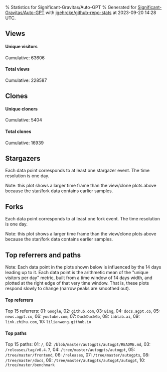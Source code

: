 % Statistics for Significant-Gravitas/Auto-GPT
% Generated for [Significant-Gravitas/Auto-GPT](https://github.com/Significant-Gravitas/Auto-GPT) with [jgehrcke/github-repo-stats](https://github.com/jgehrcke/github-repo-stats) at 2023-09-20 14:28 UTC.


## Views

#### Unique visitors
<div id="chart_views_unique" class="full-width-chart"></div>

Cumulative: 63606

#### Total views
<div id="chart_views_total" class="full-width-chart"></div>

Cumulative: 228587

<div class="pagebreak-for-print"> </div>

## Clones

#### Unique cloners
<div id="chart_clones_unique" class="full-width-chart"></div>

Cumulative: 5404

#### Total clones
<div id="chart_clones_total" class="full-width-chart"></div>

Cumulative: 16939



<div class="pagebreak-for-print"> </div>



## Stargazers

Each data point corresponds to at least one stargazer event.
The time resolution is one day.

<div id="chart_stargazers" class="full-width-chart"></div>


Note: this plot shows a larger time frame than the view/clone plots above because the star/fork data contains earlier samples.



## Forks

Each data point corresponds to at least one fork event.
The time resolution is one day.

<div id="chart_forks" class="full-width-chart"></div>


Note: this plot shows a larger time frame than the view/clone plots above because the star/fork data contains earlier samples.



<div class="pagebreak-for-print"> </div>



## Top referrers and paths


Note: Each data point in the plots shown below is influenced by the 14 days
leading up to it. Each data point is the arithmetic mean of the "unique
visitors per day" metric, built from a time window of 14 days width, and
plotted at the right edge of that very time window. That is, these plots
respond slowly to change (narrow peaks are smoothed out).




#### Top referrers


<div id="chart_referrers_top_n_alltime" class="full-width-chart"></div>

Top 15 referrers: 01: `Google`, 02: `github.com`, 03: `Bing`, 04: `docs.agpt.co`, 05: `news.agpt.co`, 06: `youtube.com`, 07: `DuckDuckGo`, 08: `lablab.ai`, 09: `link.zhihu.com`, 10: `lilianweng.github.io`





#### Top paths


<div id="chart_paths_top_n_alltime" class="full-width-chart"></div>

Top 15 paths: 01: `/`, 02: `/blob/master/autogpts/autogpt/README.md`, 03: `/releases/tag/v0.4.7`, 04: `/tree/master/autogpts/autogpt`, 05: `/tree/master/frontend`, 06: `/releases`, 07: `/tree/master/autogpts`, 08: `/tree/master/docs`, 09: `/tree/master/autogpts/autogpt/autogpt`, 10: `/tree/master/benchmark`


<script type="text/javascript">
    vegaEmbed('#chart_views_unique', {"$schema": "https://vega.github.io/schema/vega-lite/v4.17.0.json", "config": {"arc": {"fill": "#1b1e23"}, "area": {"fill": "#1b1e23"}, "axisBottom": {"domainColor": "#a9b4c4", "gridColor": "#a9b4c4", "labelColor": "#1b1e23", "labelFont": "relative-mono-11-pitch-pro, Menlo, monospace", "tickColor": "#a9b4c4", "titleColor": "#1b1e23", "titleFont": "relative-mono-11-pitch-pro, Menlo, monospace"}, "axisLeft": {"domainColor": "#a9b4c4", "gridColor": "#a9b4c4", "labelColor": "#1b1e23", "labelFont": "relative-mono-11-pitch-pro, Menlo, monospace", "tickColor": "#a9b4c4", "titleColor": "#1b1e23", "titleFont": "relative-mono-11-pitch-pro, Menlo, monospace"}, "axisX": {"grid": false}, "axisY": {"grid": false, "labelBound": true}, "background": "#FFFFFF", "group": {"fill": "#FFFFFF"}, "header": {"fontWeight": 400, "labelFont": "relative-mono-11-pitch-pro, Menlo, monospace", "titleFont": "relative-mono-11-pitch-pro, Menlo, monospace"}, "legend": {"labelFont": "relative-mono-11-pitch-pro, Menlo, monospace", "symbolSize": 200, "symbolType": "circle", "titleFont": "relative-mono-11-pitch-pro, Menlo, monospace"}, "line": {"color": "#1b1e23", "stroke": "#1b1e23"}, "path": {"stroke": "#1b1e23"}, "point": {"color": "#1b1e23", "cursor": "pointer", "filled": true, "size": 20}, "range": {"category": ["#85a2f7", "#ea9755", "#7eb36a", "#f07071", "#bc85d9", "#e587b6", "#a9b4c4", "#d4c05e", "#64b9c4"]}, "style": {"bar": {"fill": "#1b1e23"}, "text": {"font": "relative-mono-11-pitch-pro, Menlo, monospace", "fontWeight": 400}}, "symbol": {"shape": "circle"}, "title": {"anchor": "start", "font": "relative-mono-11-pitch-pro, Menlo, monospace", "fontWeight": 400}, "trail": {"color": "#1b1e23", "stroke": "#1b1e23"}, "view": {"stroke": null}}, "data": {"name": "data-5e750bd37e5e9027527269f3bd093efc"}, "datasets": {"data-5e750bd37e5e9027527269f3bd093efc": [{"time": "2023-09-06T00:00:00+00:00", "views_total": 7021, "views_unique": 2545}, {"time": "2023-09-07T00:00:00+00:00", "views_total": 14118, "views_unique": 4805}, {"time": "2023-09-08T00:00:00+00:00", "views_total": 13009, "views_unique": 4242}, {"time": "2023-09-09T00:00:00+00:00", "views_total": 8951, "views_unique": 3144}, {"time": "2023-09-10T00:00:00+00:00", "views_total": 9224, "views_unique": 3380}, {"time": "2023-09-11T00:00:00+00:00", "views_total": 13188, "views_unique": 4957}, {"time": "2023-09-12T00:00:00+00:00", "views_total": 18644, "views_unique": 5326}, {"time": "2023-09-13T00:00:00+00:00", "views_total": 21977, "views_unique": 5489}, {"time": "2023-09-14T00:00:00+00:00", "views_total": 20522, "views_unique": 5157}, {"time": "2023-09-15T00:00:00+00:00", "views_total": 17672, "views_unique": 4644}, {"time": "2023-09-16T00:00:00+00:00", "views_total": 13370, "views_unique": 3112}, {"time": "2023-09-17T00:00:00+00:00", "views_total": 17007, "views_unique": 3549}, {"time": "2023-09-18T00:00:00+00:00", "views_total": 22457, "views_unique": 5186}, {"time": "2023-09-19T00:00:00+00:00", "views_total": 20116, "views_unique": 5239}, {"time": "2023-09-20T00:00:00+00:00", "views_total": 11311, "views_unique": 2831}]}, "encoding": {"tooltip": [{"field": "views_unique", "format": ".1f", "title": "views (u)", "type": "quantitative"}, {"field": "time", "format": "%B %e, %Y", "title": "date", "type": "temporal"}], "x": {"axis": {"labelAngle": 25}, "field": "time", "scale": {"domain": ["2023-09-06", "2023-09-20"]}, "timeUnit": "yearmonthdate", "title": "date", "type": "temporal"}, "y": {"axis": {"values": [1, 10, 50, 100, 500, 1000, 5000, 10000]}, "field": "views_unique", "scale": {"domain": [0, 6037.900000000001], "type": "symlog", "zero": true}, "title": "unique views per day", "type": "quantitative"}}, "height": 200, "mark": {"point": true, "type": "line"}, "padding": 10, "width": "container"}, {"actions": false, "renderer": "svg"}).catch(console.error);
vegaEmbed('#chart_views_total', {"$schema": "https://vega.github.io/schema/vega-lite/v4.17.0.json", "config": {"arc": {"fill": "#1b1e23"}, "area": {"fill": "#1b1e23"}, "axisBottom": {"domainColor": "#a9b4c4", "gridColor": "#a9b4c4", "labelColor": "#1b1e23", "labelFont": "relative-mono-11-pitch-pro, Menlo, monospace", "tickColor": "#a9b4c4", "titleColor": "#1b1e23", "titleFont": "relative-mono-11-pitch-pro, Menlo, monospace"}, "axisLeft": {"domainColor": "#a9b4c4", "gridColor": "#a9b4c4", "labelColor": "#1b1e23", "labelFont": "relative-mono-11-pitch-pro, Menlo, monospace", "tickColor": "#a9b4c4", "titleColor": "#1b1e23", "titleFont": "relative-mono-11-pitch-pro, Menlo, monospace"}, "axisX": {"grid": false}, "axisY": {"grid": false, "labelBound": true}, "background": "#FFFFFF", "group": {"fill": "#FFFFFF"}, "header": {"fontWeight": 400, "labelFont": "relative-mono-11-pitch-pro, Menlo, monospace", "titleFont": "relative-mono-11-pitch-pro, Menlo, monospace"}, "legend": {"labelFont": "relative-mono-11-pitch-pro, Menlo, monospace", "symbolSize": 200, "symbolType": "circle", "titleFont": "relative-mono-11-pitch-pro, Menlo, monospace"}, "line": {"color": "#1b1e23", "stroke": "#1b1e23"}, "path": {"stroke": "#1b1e23"}, "point": {"color": "#1b1e23", "cursor": "pointer", "filled": true, "size": 20}, "range": {"category": ["#85a2f7", "#ea9755", "#7eb36a", "#f07071", "#bc85d9", "#e587b6", "#a9b4c4", "#d4c05e", "#64b9c4"]}, "style": {"bar": {"fill": "#1b1e23"}, "text": {"font": "relative-mono-11-pitch-pro, Menlo, monospace", "fontWeight": 400}}, "symbol": {"shape": "circle"}, "title": {"anchor": "start", "font": "relative-mono-11-pitch-pro, Menlo, monospace", "fontWeight": 400}, "trail": {"color": "#1b1e23", "stroke": "#1b1e23"}, "view": {"stroke": null}}, "data": {"name": "data-5e750bd37e5e9027527269f3bd093efc"}, "datasets": {"data-5e750bd37e5e9027527269f3bd093efc": [{"time": "2023-09-06T00:00:00+00:00", "views_total": 7021, "views_unique": 2545}, {"time": "2023-09-07T00:00:00+00:00", "views_total": 14118, "views_unique": 4805}, {"time": "2023-09-08T00:00:00+00:00", "views_total": 13009, "views_unique": 4242}, {"time": "2023-09-09T00:00:00+00:00", "views_total": 8951, "views_unique": 3144}, {"time": "2023-09-10T00:00:00+00:00", "views_total": 9224, "views_unique": 3380}, {"time": "2023-09-11T00:00:00+00:00", "views_total": 13188, "views_unique": 4957}, {"time": "2023-09-12T00:00:00+00:00", "views_total": 18644, "views_unique": 5326}, {"time": "2023-09-13T00:00:00+00:00", "views_total": 21977, "views_unique": 5489}, {"time": "2023-09-14T00:00:00+00:00", "views_total": 20522, "views_unique": 5157}, {"time": "2023-09-15T00:00:00+00:00", "views_total": 17672, "views_unique": 4644}, {"time": "2023-09-16T00:00:00+00:00", "views_total": 13370, "views_unique": 3112}, {"time": "2023-09-17T00:00:00+00:00", "views_total": 17007, "views_unique": 3549}, {"time": "2023-09-18T00:00:00+00:00", "views_total": 22457, "views_unique": 5186}, {"time": "2023-09-19T00:00:00+00:00", "views_total": 20116, "views_unique": 5239}, {"time": "2023-09-20T00:00:00+00:00", "views_total": 11311, "views_unique": 2831}]}, "encoding": {"tooltip": [{"field": "views_total", "format": ".1f", "title": "views (t)", "type": "quantitative"}, {"field": "time", "format": "%B %e, %Y", "title": "date", "type": "temporal"}], "x": {"axis": {"labelAngle": 25}, "field": "time", "scale": {"domain": ["2023-09-06", "2023-09-20"]}, "timeUnit": "yearmonthdate", "title": "date", "type": "temporal"}, "y": {"axis": {"values": [1, 10, 50, 100, 500, 1000, 5000, 10000]}, "field": "views_total", "scale": {"domain": [0, 24702.7], "type": "symlog", "zero": true}, "title": "total views per day", "type": "quantitative"}}, "height": 200, "mark": {"point": true, "type": "line"}, "padding": 10, "width": "container"}, {"actions": false, "renderer": "svg"}).catch(console.error);
vegaEmbed('#chart_clones_unique', {"$schema": "https://vega.github.io/schema/vega-lite/v4.17.0.json", "config": {"arc": {"fill": "#1b1e23"}, "area": {"fill": "#1b1e23"}, "axisBottom": {"domainColor": "#a9b4c4", "gridColor": "#a9b4c4", "labelColor": "#1b1e23", "labelFont": "relative-mono-11-pitch-pro, Menlo, monospace", "tickColor": "#a9b4c4", "titleColor": "#1b1e23", "titleFont": "relative-mono-11-pitch-pro, Menlo, monospace"}, "axisLeft": {"domainColor": "#a9b4c4", "gridColor": "#a9b4c4", "labelColor": "#1b1e23", "labelFont": "relative-mono-11-pitch-pro, Menlo, monospace", "tickColor": "#a9b4c4", "titleColor": "#1b1e23", "titleFont": "relative-mono-11-pitch-pro, Menlo, monospace"}, "axisX": {"grid": false}, "axisY": {"grid": false, "labelBound": true}, "background": "#FFFFFF", "group": {"fill": "#FFFFFF"}, "header": {"fontWeight": 400, "labelFont": "relative-mono-11-pitch-pro, Menlo, monospace", "titleFont": "relative-mono-11-pitch-pro, Menlo, monospace"}, "legend": {"labelFont": "relative-mono-11-pitch-pro, Menlo, monospace", "symbolSize": 200, "symbolType": "circle", "titleFont": "relative-mono-11-pitch-pro, Menlo, monospace"}, "line": {"color": "#1b1e23", "stroke": "#1b1e23"}, "path": {"stroke": "#1b1e23"}, "point": {"color": "#1b1e23", "cursor": "pointer", "filled": true, "size": 20}, "range": {"category": ["#85a2f7", "#ea9755", "#7eb36a", "#f07071", "#bc85d9", "#e587b6", "#a9b4c4", "#d4c05e", "#64b9c4"]}, "style": {"bar": {"fill": "#1b1e23"}, "text": {"font": "relative-mono-11-pitch-pro, Menlo, monospace", "fontWeight": 400}}, "symbol": {"shape": "circle"}, "title": {"anchor": "start", "font": "relative-mono-11-pitch-pro, Menlo, monospace", "fontWeight": 400}, "trail": {"color": "#1b1e23", "stroke": "#1b1e23"}, "view": {"stroke": null}}, "data": {"name": "data-49a73bf4e190e8e1f2d0de56e6b9551a"}, "datasets": {"data-49a73bf4e190e8e1f2d0de56e6b9551a": [{"clones_total": 1140, "clones_unique": 204, "time": "2023-09-06T00:00:00+00:00"}, {"clones_total": 1048, "clones_unique": 349, "time": "2023-09-07T00:00:00+00:00"}, {"clones_total": 1277, "clones_unique": 346, "time": "2023-09-08T00:00:00+00:00"}, {"clones_total": 705, "clones_unique": 290, "time": "2023-09-09T00:00:00+00:00"}, {"clones_total": 730, "clones_unique": 326, "time": "2023-09-10T00:00:00+00:00"}, {"clones_total": 797, "clones_unique": 376, "time": "2023-09-11T00:00:00+00:00"}, {"clones_total": 1367, "clones_unique": 453, "time": "2023-09-12T00:00:00+00:00"}, {"clones_total": 966, "clones_unique": 393, "time": "2023-09-13T00:00:00+00:00"}, {"clones_total": 1301, "clones_unique": 392, "time": "2023-09-14T00:00:00+00:00"}, {"clones_total": 1694, "clones_unique": 377, "time": "2023-09-15T00:00:00+00:00"}, {"clones_total": 1372, "clones_unique": 367, "time": "2023-09-16T00:00:00+00:00"}, {"clones_total": 1185, "clones_unique": 358, "time": "2023-09-17T00:00:00+00:00"}, {"clones_total": 1435, "clones_unique": 477, "time": "2023-09-18T00:00:00+00:00"}, {"clones_total": 1099, "clones_unique": 456, "time": "2023-09-19T00:00:00+00:00"}, {"clones_total": 823, "clones_unique": 240, "time": "2023-09-20T00:00:00+00:00"}]}, "encoding": {"tooltip": [{"field": "clones_unique", "format": ".1f", "title": "clones (u)", "type": "quantitative"}, {"field": "time", "format": "%B %e, %Y", "title": "date", "type": "temporal"}], "x": {"axis": {"labelAngle": 25}, "field": "time", "scale": {"domain": ["2023-09-06", "2023-09-20"]}, "timeUnit": "yearmonthdate", "title": "date", "type": "temporal"}, "y": {"axis": {"values": [1, 10, 50, 100, 500, 1000, 5000, 10000]}, "field": "clones_unique", "scale": {"domain": [0, 524.7], "type": "symlog", "zero": true}, "title": "unique clones per day", "type": "quantitative"}}, "height": 200, "mark": {"point": true, "type": "line"}, "padding": 10, "width": "container"}, {"actions": false, "renderer": "svg"}).catch(console.error);
vegaEmbed('#chart_clones_total', {"$schema": "https://vega.github.io/schema/vega-lite/v4.17.0.json", "config": {"arc": {"fill": "#1b1e23"}, "area": {"fill": "#1b1e23"}, "axisBottom": {"domainColor": "#a9b4c4", "gridColor": "#a9b4c4", "labelColor": "#1b1e23", "labelFont": "relative-mono-11-pitch-pro, Menlo, monospace", "tickColor": "#a9b4c4", "titleColor": "#1b1e23", "titleFont": "relative-mono-11-pitch-pro, Menlo, monospace"}, "axisLeft": {"domainColor": "#a9b4c4", "gridColor": "#a9b4c4", "labelColor": "#1b1e23", "labelFont": "relative-mono-11-pitch-pro, Menlo, monospace", "tickColor": "#a9b4c4", "titleColor": "#1b1e23", "titleFont": "relative-mono-11-pitch-pro, Menlo, monospace"}, "axisX": {"grid": false}, "axisY": {"grid": false, "labelBound": true}, "background": "#FFFFFF", "group": {"fill": "#FFFFFF"}, "header": {"fontWeight": 400, "labelFont": "relative-mono-11-pitch-pro, Menlo, monospace", "titleFont": "relative-mono-11-pitch-pro, Menlo, monospace"}, "legend": {"labelFont": "relative-mono-11-pitch-pro, Menlo, monospace", "symbolSize": 200, "symbolType": "circle", "titleFont": "relative-mono-11-pitch-pro, Menlo, monospace"}, "line": {"color": "#1b1e23", "stroke": "#1b1e23"}, "path": {"stroke": "#1b1e23"}, "point": {"color": "#1b1e23", "cursor": "pointer", "filled": true, "size": 20}, "range": {"category": ["#85a2f7", "#ea9755", "#7eb36a", "#f07071", "#bc85d9", "#e587b6", "#a9b4c4", "#d4c05e", "#64b9c4"]}, "style": {"bar": {"fill": "#1b1e23"}, "text": {"font": "relative-mono-11-pitch-pro, Menlo, monospace", "fontWeight": 400}}, "symbol": {"shape": "circle"}, "title": {"anchor": "start", "font": "relative-mono-11-pitch-pro, Menlo, monospace", "fontWeight": 400}, "trail": {"color": "#1b1e23", "stroke": "#1b1e23"}, "view": {"stroke": null}}, "data": {"name": "data-49a73bf4e190e8e1f2d0de56e6b9551a"}, "datasets": {"data-49a73bf4e190e8e1f2d0de56e6b9551a": [{"clones_total": 1140, "clones_unique": 204, "time": "2023-09-06T00:00:00+00:00"}, {"clones_total": 1048, "clones_unique": 349, "time": "2023-09-07T00:00:00+00:00"}, {"clones_total": 1277, "clones_unique": 346, "time": "2023-09-08T00:00:00+00:00"}, {"clones_total": 705, "clones_unique": 290, "time": "2023-09-09T00:00:00+00:00"}, {"clones_total": 730, "clones_unique": 326, "time": "2023-09-10T00:00:00+00:00"}, {"clones_total": 797, "clones_unique": 376, "time": "2023-09-11T00:00:00+00:00"}, {"clones_total": 1367, "clones_unique": 453, "time": "2023-09-12T00:00:00+00:00"}, {"clones_total": 966, "clones_unique": 393, "time": "2023-09-13T00:00:00+00:00"}, {"clones_total": 1301, "clones_unique": 392, "time": "2023-09-14T00:00:00+00:00"}, {"clones_total": 1694, "clones_unique": 377, "time": "2023-09-15T00:00:00+00:00"}, {"clones_total": 1372, "clones_unique": 367, "time": "2023-09-16T00:00:00+00:00"}, {"clones_total": 1185, "clones_unique": 358, "time": "2023-09-17T00:00:00+00:00"}, {"clones_total": 1435, "clones_unique": 477, "time": "2023-09-18T00:00:00+00:00"}, {"clones_total": 1099, "clones_unique": 456, "time": "2023-09-19T00:00:00+00:00"}, {"clones_total": 823, "clones_unique": 240, "time": "2023-09-20T00:00:00+00:00"}]}, "encoding": {"tooltip": [{"field": "clones_total", "format": ".1f", "title": "clones (t)", "type": "quantitative"}, {"field": "time", "format": "%B %e, %Y", "title": "date", "type": "temporal"}], "x": {"axis": {"labelAngle": 25}, "field": "time", "scale": {"domain": ["2023-09-06", "2023-09-20"]}, "timeUnit": "yearmonthdate", "title": "date", "type": "temporal"}, "y": {"axis": {"values": [1, 10, 50, 100, 500, 1000, 5000, 10000]}, "field": "clones_total", "scale": {"domain": [0, 1863.4], "type": "symlog", "zero": true}, "title": "total clones per day", "type": "quantitative"}}, "height": 200, "mark": {"point": true, "type": "line"}, "padding": 10, "width": "container"}, {"actions": false, "renderer": "svg"}).catch(console.error);
vegaEmbed('#chart_stargazers', {"$schema": "https://vega.github.io/schema/vega-lite/v4.17.0.json", "config": {"arc": {"fill": "#1b1e23"}, "area": {"fill": "#1b1e23"}, "axisBottom": {"domainColor": "#a9b4c4", "gridColor": "#a9b4c4", "labelColor": "#1b1e23", "labelFont": "relative-mono-11-pitch-pro, Menlo, monospace", "tickColor": "#a9b4c4", "titleColor": "#1b1e23", "titleFont": "relative-mono-11-pitch-pro, Menlo, monospace"}, "axisLeft": {"domainColor": "#a9b4c4", "gridColor": "#a9b4c4", "labelColor": "#1b1e23", "labelFont": "relative-mono-11-pitch-pro, Menlo, monospace", "tickColor": "#a9b4c4", "titleColor": "#1b1e23", "titleFont": "relative-mono-11-pitch-pro, Menlo, monospace"}, "axisX": {"grid": false}, "axisY": {"grid": false}, "background": "#FFFFFF", "group": {"fill": "#FFFFFF"}, "header": {"fontWeight": 400, "labelFont": "relative-mono-11-pitch-pro, Menlo, monospace", "titleFont": "relative-mono-11-pitch-pro, Menlo, monospace"}, "legend": {"labelFont": "relative-mono-11-pitch-pro, Menlo, monospace", "symbolSize": 200, "symbolType": "circle", "titleFont": "relative-mono-11-pitch-pro, Menlo, monospace"}, "line": {"color": "#1b1e23", "stroke": "#1b1e23"}, "path": {"stroke": "#1b1e23"}, "point": {"color": "#1b1e23", "cursor": "pointer", "filled": true, "size": 50}, "range": {"category": ["#85a2f7", "#ea9755", "#7eb36a", "#f07071", "#bc85d9", "#e587b6", "#a9b4c4", "#d4c05e", "#64b9c4"]}, "style": {"bar": {"fill": "#1b1e23"}, "text": {"font": "relative-mono-11-pitch-pro, Menlo, monospace", "fontWeight": 400}}, "symbol": {"shape": "circle"}, "title": {"anchor": "start", "font": "relative-mono-11-pitch-pro, Menlo, monospace", "fontWeight": 400}, "trail": {"color": "#1b1e23", "stroke": "#1b1e23"}, "view": {"stroke": null}}, "data": {"name": "data-ffaef2a0715d431677b778ff02914e11"}, "datasets": {"data-ffaef2a0715d431677b778ff02914e11": [{"stars_cumulative": 2.0, "time": "2023-03-16T18:00:00+00:00"}, {"stars_cumulative": 3.0, "time": "2023-03-17T06:00:00+00:00"}, {"stars_cumulative": 6.0, "time": "2023-03-17T12:00:00+00:00"}, {"stars_cumulative": 10.0, "time": "2023-03-17T18:00:00+00:00"}, {"stars_cumulative": 11.0, "time": "2023-03-18T00:00:00+00:00"}, {"stars_cumulative": 12.0, "time": "2023-03-18T12:00:00+00:00"}, {"stars_cumulative": 13.0, "time": "2023-03-19T06:00:00+00:00"}, {"stars_cumulative": 14.0, "time": "2023-03-19T12:00:00+00:00"}, {"stars_cumulative": 16.0, "time": "2023-03-19T18:00:00+00:00"}, {"stars_cumulative": 17.0, "time": "2023-03-20T00:00:00+00:00"}, {"stars_cumulative": 18.0, "time": "2023-03-20T06:00:00+00:00"}, {"stars_cumulative": 19.0, "time": "2023-03-21T06:00:00+00:00"}, {"stars_cumulative": 20.0, "time": "2023-03-21T12:00:00+00:00"}, {"stars_cumulative": 22.0, "time": "2023-03-22T00:00:00+00:00"}, {"stars_cumulative": 23.0, "time": "2023-03-22T06:00:00+00:00"}, {"stars_cumulative": 24.0, "time": "2023-03-25T06:00:00+00:00"}, {"stars_cumulative": 25.0, "time": "2023-03-25T18:00:00+00:00"}, {"stars_cumulative": 26.0, "time": "2023-03-26T12:00:00+00:00"}, {"stars_cumulative": 29.0, "time": "2023-03-27T18:00:00+00:00"}, {"stars_cumulative": 35.0, "time": "2023-03-28T00:00:00+00:00"}, {"stars_cumulative": 39.0, "time": "2023-03-28T06:00:00+00:00"}, {"stars_cumulative": 44.0, "time": "2023-03-28T12:00:00+00:00"}, {"stars_cumulative": 45.0, "time": "2023-03-28T18:00:00+00:00"}, {"stars_cumulative": 49.0, "time": "2023-03-29T00:00:00+00:00"}, {"stars_cumulative": 61.0, "time": "2023-03-29T06:00:00+00:00"}, {"stars_cumulative": 65.0, "time": "2023-03-29T12:00:00+00:00"}, {"stars_cumulative": 68.0, "time": "2023-03-29T18:00:00+00:00"}, {"stars_cumulative": 73.0, "time": "2023-03-30T00:00:00+00:00"}, {"stars_cumulative": 74.0, "time": "2023-03-30T06:00:00+00:00"}, {"stars_cumulative": 89.0, "time": "2023-03-30T12:00:00+00:00"}, {"stars_cumulative": 96.0, "time": "2023-03-30T18:00:00+00:00"}, {"stars_cumulative": 99.0, "time": "2023-03-31T00:00:00+00:00"}, {"stars_cumulative": 102.0, "time": "2023-03-31T06:00:00+00:00"}, {"stars_cumulative": 105.0, "time": "2023-03-31T18:00:00+00:00"}, {"stars_cumulative": 110.0, "time": "2023-04-01T00:00:00+00:00"}, {"stars_cumulative": 113.0, "time": "2023-04-01T06:00:00+00:00"}, {"stars_cumulative": 116.0, "time": "2023-04-01T12:00:00+00:00"}, {"stars_cumulative": 191.0, "time": "2023-04-01T18:00:00+00:00"}, {"stars_cumulative": 261.0, "time": "2023-04-02T00:00:00+00:00"}, {"stars_cumulative": 409.0, "time": "2023-04-02T06:00:00+00:00"}, {"stars_cumulative": 688.0, "time": "2023-04-02T12:00:00+00:00"}, {"stars_cumulative": 1651.0, "time": "2023-04-02T18:00:00+00:00"}, {"stars_cumulative": 2344.0, "time": "2023-04-03T00:00:00+00:00"}, {"stars_cumulative": 3046.0, "time": "2023-04-03T06:00:00+00:00"}, {"stars_cumulative": 4156.0, "time": "2023-04-03T12:00:00+00:00"}, {"stars_cumulative": 4773.0, "time": "2023-04-03T18:00:00+00:00"}, {"stars_cumulative": 5421.0, "time": "2023-04-04T00:00:00+00:00"}, {"stars_cumulative": 6079.0, "time": "2023-04-04T06:00:00+00:00"}, {"stars_cumulative": 6825.0, "time": "2023-04-04T12:00:00+00:00"}, {"stars_cumulative": 7453.0, "time": "2023-04-04T18:00:00+00:00"}, {"stars_cumulative": 7948.0, "time": "2023-04-05T00:00:00+00:00"}, {"stars_cumulative": 8520.0, "time": "2023-04-05T06:00:00+00:00"}, {"stars_cumulative": 9253.0, "time": "2023-04-05T12:00:00+00:00"}, {"stars_cumulative": 9842.0, "time": "2023-04-05T18:00:00+00:00"}, {"stars_cumulative": 10449.0, "time": "2023-04-06T00:00:00+00:00"}, {"stars_cumulative": 11105.0, "time": "2023-04-06T06:00:00+00:00"}, {"stars_cumulative": 11943.0, "time": "2023-04-06T12:00:00+00:00"}, {"stars_cumulative": 12576.0, "time": "2023-04-06T18:00:00+00:00"}, {"stars_cumulative": 13200.0, "time": "2023-04-07T00:00:00+00:00"}, {"stars_cumulative": 13881.0, "time": "2023-04-07T06:00:00+00:00"}, {"stars_cumulative": 14512.0, "time": "2023-04-07T12:00:00+00:00"}, {"stars_cumulative": 15059.0, "time": "2023-04-07T18:00:00+00:00"}, {"stars_cumulative": 15463.0, "time": "2023-04-08T00:00:00+00:00"}, {"stars_cumulative": 15892.0, "time": "2023-04-08T06:00:00+00:00"}, {"stars_cumulative": 16371.0, "time": "2023-04-08T12:00:00+00:00"}, {"stars_cumulative": 16776.0, "time": "2023-04-08T18:00:00+00:00"}, {"stars_cumulative": 17171.0, "time": "2023-04-09T00:00:00+00:00"}, {"stars_cumulative": 17608.0, "time": "2023-04-09T06:00:00+00:00"}, {"stars_cumulative": 18052.0, "time": "2023-04-09T12:00:00+00:00"}, {"stars_cumulative": 18489.0, "time": "2023-04-09T18:00:00+00:00"}, {"stars_cumulative": 18974.0, "time": "2023-04-10T00:00:00+00:00"}, {"stars_cumulative": 19718.0, "time": "2023-04-10T06:00:00+00:00"}, {"stars_cumulative": 20466.0, "time": "2023-04-10T12:00:00+00:00"}, {"stars_cumulative": 21033.0, "time": "2023-04-10T18:00:00+00:00"}, {"stars_cumulative": 21785.0, "time": "2023-04-11T00:00:00+00:00"}, {"stars_cumulative": 22824.0, "time": "2023-04-11T06:00:00+00:00"}, {"stars_cumulative": 23895.0, "time": "2023-04-11T12:00:00+00:00"}, {"stars_cumulative": 25078.0, "time": "2023-04-11T18:00:00+00:00"}, {"stars_cumulative": 26320.0, "time": "2023-04-12T00:00:00+00:00"}, {"stars_cumulative": 29384.0, "time": "2023-04-12T06:00:00+00:00"}, {"stars_cumulative": 31857.0, "time": "2023-04-12T12:00:00+00:00"}, {"stars_cumulative": 33029.0, "time": "2023-04-12T18:00:00+00:00"}, {"stars_cumulative": 36299.0, "time": "2023-04-13T00:00:00+00:00"}, {"stars_cumulative": 40000.0, "time": "2023-04-13T06:00:00+00:00"}]}, "encoding": {"tooltip": [{"field": "stars_cumulative", "format": "d", "title": "stars", "type": "quantitative"}, {"field": "time", "format": "%B %e, %Y", "title": "date", "type": "temporal"}], "x": {"axis": {"labelAngle": 25}, "field": "time", "scale": {"domain": ["2023-03-16", "2023-09-20"]}, "timeUnit": "yearmonthdate", "title": "date", "type": "temporal"}, "y": {"field": "stars_cumulative", "scale": {"domain": [0, 44000.0], "zero": true}, "title": "stargazer count (cumulative)", "type": "quantitative"}}, "height": 300, "mark": {"point": true, "type": "line"}, "padding": 10, "width": "container"}, {"actions": false, "renderer": "svg"}).catch(console.error);
vegaEmbed('#chart_forks', {"$schema": "https://vega.github.io/schema/vega-lite/v4.17.0.json", "config": {"arc": {"fill": "#1b1e23"}, "area": {"fill": "#1b1e23"}, "axisBottom": {"domainColor": "#a9b4c4", "gridColor": "#a9b4c4", "labelColor": "#1b1e23", "labelFont": "relative-mono-11-pitch-pro, Menlo, monospace", "tickColor": "#a9b4c4", "titleColor": "#1b1e23", "titleFont": "relative-mono-11-pitch-pro, Menlo, monospace"}, "axisLeft": {"domainColor": "#a9b4c4", "gridColor": "#a9b4c4", "labelColor": "#1b1e23", "labelFont": "relative-mono-11-pitch-pro, Menlo, monospace", "tickColor": "#a9b4c4", "titleColor": "#1b1e23", "titleFont": "relative-mono-11-pitch-pro, Menlo, monospace"}, "axisX": {"grid": false}, "axisY": {"grid": false}, "background": "#FFFFFF", "group": {"fill": "#FFFFFF"}, "header": {"fontWeight": 400, "labelFont": "relative-mono-11-pitch-pro, Menlo, monospace", "titleFont": "relative-mono-11-pitch-pro, Menlo, monospace"}, "legend": {"labelFont": "relative-mono-11-pitch-pro, Menlo, monospace", "symbolSize": 200, "symbolType": "circle", "titleFont": "relative-mono-11-pitch-pro, Menlo, monospace"}, "line": {"color": "#1b1e23", "stroke": "#1b1e23"}, "path": {"stroke": "#1b1e23"}, "point": {"color": "#1b1e23", "cursor": "pointer", "filled": true, "size": 50}, "range": {"category": ["#85a2f7", "#ea9755", "#7eb36a", "#f07071", "#bc85d9", "#e587b6", "#a9b4c4", "#d4c05e", "#64b9c4"]}, "style": {"bar": {"fill": "#1b1e23"}, "text": {"font": "relative-mono-11-pitch-pro, Menlo, monospace", "fontWeight": 400}}, "symbol": {"shape": "circle"}, "title": {"anchor": "start", "font": "relative-mono-11-pitch-pro, Menlo, monospace", "fontWeight": 400}, "trail": {"color": "#1b1e23", "stroke": "#1b1e23"}, "view": {"stroke": null}}, "data": {"name": "data-c10ad9e2a04977558c55a1df630b59da"}, "datasets": {"data-c10ad9e2a04977558c55a1df630b59da": [{"forks_cumulative": 2.0, "time": "2023-03-16T00:00:00+00:00"}, {"forks_cumulative": 4.0, "time": "2023-03-17T21:00:00+00:00"}, {"forks_cumulative": 6.0, "time": "2023-03-19T18:00:00+00:00"}, {"forks_cumulative": 8.0, "time": "2023-03-27T06:00:00+00:00"}, {"forks_cumulative": 14.0, "time": "2023-03-29T03:00:00+00:00"}, {"forks_cumulative": 21.0, "time": "2023-03-31T00:00:00+00:00"}, {"forks_cumulative": 317.0, "time": "2023-04-01T21:00:00+00:00"}, {"forks_cumulative": 804.0, "time": "2023-04-03T18:00:00+00:00"}, {"forks_cumulative": 1429.0, "time": "2023-04-05T15:00:00+00:00"}, {"forks_cumulative": 2015.0, "time": "2023-04-07T12:00:00+00:00"}, {"forks_cumulative": 2616.0, "time": "2023-04-09T09:00:00+00:00"}, {"forks_cumulative": 4237.0, "time": "2023-04-11T06:00:00+00:00"}, {"forks_cumulative": 7963.0, "time": "2023-04-13T03:00:00+00:00"}, {"forks_cumulative": 10513.0, "time": "2023-04-15T00:00:00+00:00"}, {"forks_cumulative": 12925.0, "time": "2023-04-16T21:00:00+00:00"}, {"forks_cumulative": 14297.0, "time": "2023-04-18T18:00:00+00:00"}, {"forks_cumulative": 15287.0, "time": "2023-04-20T15:00:00+00:00"}, {"forks_cumulative": 16977.0, "time": "2023-04-22T12:00:00+00:00"}, {"forks_cumulative": 19014.0, "time": "2023-04-24T09:00:00+00:00"}, {"forks_cumulative": 20509.0, "time": "2023-04-26T06:00:00+00:00"}, {"forks_cumulative": 21320.0, "time": "2023-04-28T03:00:00+00:00"}, {"forks_cumulative": 21900.0, "time": "2023-04-30T00:00:00+00:00"}, {"forks_cumulative": 22521.0, "time": "2023-05-01T21:00:00+00:00"}, {"forks_cumulative": 23190.0, "time": "2023-05-03T18:00:00+00:00"}, {"forks_cumulative": 23723.0, "time": "2023-05-05T15:00:00+00:00"}, {"forks_cumulative": 24204.0, "time": "2023-05-07T12:00:00+00:00"}, {"forks_cumulative": 24573.0, "time": "2023-05-09T09:00:00+00:00"}, {"forks_cumulative": 24881.0, "time": "2023-05-11T06:00:00+00:00"}, {"forks_cumulative": 25146.0, "time": "2023-05-13T03:00:00+00:00"}, {"forks_cumulative": 25451.0, "time": "2023-05-15T00:00:00+00:00"}, {"forks_cumulative": 25733.0, "time": "2023-05-16T21:00:00+00:00"}, {"forks_cumulative": 25964.0, "time": "2023-05-18T18:00:00+00:00"}, {"forks_cumulative": 26194.0, "time": "2023-05-20T15:00:00+00:00"}, {"forks_cumulative": 26461.0, "time": "2023-05-22T12:00:00+00:00"}, {"forks_cumulative": 26705.0, "time": "2023-05-24T09:00:00+00:00"}, {"forks_cumulative": 26905.0, "time": "2023-05-26T06:00:00+00:00"}, {"forks_cumulative": 27075.0, "time": "2023-05-28T03:00:00+00:00"}, {"forks_cumulative": 27254.0, "time": "2023-05-30T00:00:00+00:00"}, {"forks_cumulative": 27395.0, "time": "2023-05-31T21:00:00+00:00"}, {"forks_cumulative": 27537.0, "time": "2023-06-02T18:00:00+00:00"}, {"forks_cumulative": 27713.0, "time": "2023-06-04T15:00:00+00:00"}, {"forks_cumulative": 27864.0, "time": "2023-06-06T12:00:00+00:00"}, {"forks_cumulative": 27985.0, "time": "2023-06-08T09:00:00+00:00"}, {"forks_cumulative": 28085.0, "time": "2023-06-10T06:00:00+00:00"}, {"forks_cumulative": 28244.0, "time": "2023-06-12T03:00:00+00:00"}, {"forks_cumulative": 28369.0, "time": "2023-06-14T00:00:00+00:00"}, {"forks_cumulative": 28468.0, "time": "2023-06-15T21:00:00+00:00"}, {"forks_cumulative": 28571.0, "time": "2023-06-17T18:00:00+00:00"}, {"forks_cumulative": 28695.0, "time": "2023-06-19T15:00:00+00:00"}, {"forks_cumulative": 28778.0, "time": "2023-06-21T12:00:00+00:00"}, {"forks_cumulative": 28856.0, "time": "2023-06-23T09:00:00+00:00"}, {"forks_cumulative": 28973.0, "time": "2023-06-25T06:00:00+00:00"}, {"forks_cumulative": 29075.0, "time": "2023-06-27T03:00:00+00:00"}, {"forks_cumulative": 29157.0, "time": "2023-06-29T00:00:00+00:00"}, {"forks_cumulative": 29239.0, "time": "2023-06-30T21:00:00+00:00"}, {"forks_cumulative": 29333.0, "time": "2023-07-02T18:00:00+00:00"}, {"forks_cumulative": 29435.0, "time": "2023-07-04T15:00:00+00:00"}, {"forks_cumulative": 29522.0, "time": "2023-07-06T12:00:00+00:00"}, {"forks_cumulative": 29601.0, "time": "2023-07-08T09:00:00+00:00"}, {"forks_cumulative": 29689.0, "time": "2023-07-10T06:00:00+00:00"}, {"forks_cumulative": 29760.0, "time": "2023-07-12T03:00:00+00:00"}, {"forks_cumulative": 29825.0, "time": "2023-07-14T00:00:00+00:00"}, {"forks_cumulative": 29893.0, "time": "2023-07-15T21:00:00+00:00"}, {"forks_cumulative": 29976.0, "time": "2023-07-17T18:00:00+00:00"}, {"forks_cumulative": 30049.0, "time": "2023-07-19T15:00:00+00:00"}, {"forks_cumulative": 30086.0, "time": "2023-07-21T12:00:00+00:00"}, {"forks_cumulative": 30131.0, "time": "2023-07-23T09:00:00+00:00"}, {"forks_cumulative": 30202.0, "time": "2023-07-25T06:00:00+00:00"}, {"forks_cumulative": 30249.0, "time": "2023-07-27T03:00:00+00:00"}, {"forks_cumulative": 30292.0, "time": "2023-07-29T00:00:00+00:00"}, {"forks_cumulative": 30358.0, "time": "2023-07-30T21:00:00+00:00"}, {"forks_cumulative": 30422.0, "time": "2023-08-01T18:00:00+00:00"}, {"forks_cumulative": 30472.0, "time": "2023-08-03T15:00:00+00:00"}, {"forks_cumulative": 30515.0, "time": "2023-08-05T12:00:00+00:00"}, {"forks_cumulative": 30557.0, "time": "2023-08-07T09:00:00+00:00"}, {"forks_cumulative": 30597.0, "time": "2023-08-09T06:00:00+00:00"}, {"forks_cumulative": 30637.0, "time": "2023-08-11T03:00:00+00:00"}, {"forks_cumulative": 30668.0, "time": "2023-08-13T00:00:00+00:00"}, {"forks_cumulative": 30720.0, "time": "2023-08-14T21:00:00+00:00"}, {"forks_cumulative": 30772.0, "time": "2023-08-16T18:00:00+00:00"}, {"forks_cumulative": 30798.0, "time": "2023-08-18T15:00:00+00:00"}, {"forks_cumulative": 30839.0, "time": "2023-08-20T12:00:00+00:00"}, {"forks_cumulative": 30875.0, "time": "2023-08-22T09:00:00+00:00"}, {"forks_cumulative": 30904.0, "time": "2023-08-24T06:00:00+00:00"}, {"forks_cumulative": 30937.0, "time": "2023-08-26T03:00:00+00:00"}, {"forks_cumulative": 30992.0, "time": "2023-08-28T00:00:00+00:00"}, {"forks_cumulative": 31030.0, "time": "2023-08-29T21:00:00+00:00"}, {"forks_cumulative": 31067.0, "time": "2023-08-31T18:00:00+00:00"}, {"forks_cumulative": 31094.0, "time": "2023-09-02T15:00:00+00:00"}, {"forks_cumulative": 31129.0, "time": "2023-09-04T12:00:00+00:00"}, {"forks_cumulative": 31162.0, "time": "2023-09-06T09:00:00+00:00"}, {"forks_cumulative": 31196.0, "time": "2023-09-08T06:00:00+00:00"}, {"forks_cumulative": 31228.0, "time": "2023-09-10T03:00:00+00:00"}, {"forks_cumulative": 31279.0, "time": "2023-09-12T00:00:00+00:00"}, {"forks_cumulative": 31320.0, "time": "2023-09-13T21:00:00+00:00"}, {"forks_cumulative": 31354.0, "time": "2023-09-15T18:00:00+00:00"}, {"forks_cumulative": 31415.0, "time": "2023-09-17T15:00:00+00:00"}, {"forks_cumulative": 31473.0, "time": "2023-09-19T12:00:00+00:00"}]}, "encoding": {"tooltip": [{"field": "forks_cumulative", "format": "d", "title": "forks", "type": "quantitative"}, {"field": "time", "format": "%B %e, %Y", "title": "date", "type": "temporal"}], "x": {"axis": {"labelAngle": 25}, "field": "time", "scale": {"domain": ["2023-03-16", "2023-09-20"]}, "timeUnit": "yearmonthdate", "title": "date", "type": "temporal"}, "y": {"field": "forks_cumulative", "scale": {"domain": [0, 34620.3], "zero": true}, "title": "fork count (cumulative)", "type": "quantitative"}}, "height": 300, "mark": {"point": true, "type": "line"}, "padding": 10, "width": "container"}, {"actions": false, "renderer": "svg"}).catch(console.error);
vegaEmbed('#chart_referrers_top_n_alltime', {"$schema": "https://vega.github.io/schema/vega-lite/v4.17.0.json", "config": {"arc": {"fill": "#1b1e23"}, "area": {"fill": "#1b1e23"}, "axisBottom": {"domainColor": "#a9b4c4", "gridColor": "#a9b4c4", "labelColor": "#1b1e23", "labelFont": "relative-mono-11-pitch-pro, Menlo, monospace", "tickColor": "#a9b4c4", "titleColor": "#1b1e23", "titleFont": "relative-mono-11-pitch-pro, Menlo, monospace"}, "axisLeft": {"domainColor": "#a9b4c4", "gridColor": "#a9b4c4", "labelColor": "#1b1e23", "labelFont": "relative-mono-11-pitch-pro, Menlo, monospace", "tickColor": "#a9b4c4", "titleColor": "#1b1e23", "titleFont": "relative-mono-11-pitch-pro, Menlo, monospace"}, "axisX": {"grid": false}, "axisY": {"grid": false}, "background": "#FFFFFF", "group": {"fill": "#FFFFFF"}, "header": {"fontWeight": 400, "labelFont": "relative-mono-11-pitch-pro, Menlo, monospace", "titleFont": "relative-mono-11-pitch-pro, Menlo, monospace"}, "legend": {"labelFont": "relative-mono-11-pitch-pro, Menlo, monospace", "symbolSize": 200, "symbolType": "circle", "titleFont": "relative-mono-11-pitch-pro, Menlo, monospace"}, "line": {"color": "#1b1e23", "stroke": "#1b1e23"}, "path": {"stroke": "#1b1e23"}, "point": {"color": "#1b1e23", "cursor": "pointer", "filled": true, "size": 30}, "range": {"category": ["#85a2f7", "#ea9755", "#7eb36a", "#f07071", "#bc85d9", "#e587b6", "#a9b4c4", "#d4c05e", "#64b9c4"]}, "style": {"bar": {"fill": "#1b1e23"}, "text": {"font": "relative-mono-11-pitch-pro, Menlo, monospace", "fontWeight": 400}}, "symbol": {"shape": "circle"}, "title": {"anchor": "start", "font": "relative-mono-11-pitch-pro, Menlo, monospace", "fontWeight": 400}, "trail": {"color": "#1b1e23", "stroke": "#1b1e23"}, "view": {"stroke": null}}, "data": {"name": "data-c85a69fedce75c23a33150b5e690676e"}, "datasets": {"data-c85a69fedce75c23a33150b5e690676e": [{"referrer": "Google", "time": "2023-09-20T00:00:00+00:00", "views_unique": 22628, "views_unique_norm": 1616.2857142857142}, {"referrer": "github.com", "time": "2023-09-20T00:00:00+00:00", "views_unique": 3982, "views_unique_norm": 284.42857142857144}, {"referrer": "Bing", "time": "2023-09-20T00:00:00+00:00", "views_unique": 1652, "views_unique_norm": 118.0}, {"referrer": "docs.agpt.co", "time": "2023-09-20T00:00:00+00:00", "views_unique": 1302, "views_unique_norm": 93.0}, {"referrer": "news.agpt.co", "time": "2023-09-20T00:00:00+00:00", "views_unique": 1151, "views_unique_norm": 82.21428571428571}, {"referrer": "youtube.com", "time": "2023-09-20T00:00:00+00:00", "views_unique": 1117, "views_unique_norm": 79.78571428571429}, {"referrer": "DuckDuckGo", "time": "2023-09-20T00:00:00+00:00", "views_unique": 566, "views_unique_norm": 40.42857142857143}]}, "encoding": {"color": {"field": "referrer", "legend": {"direction": "vertical", "orient": "top", "title": "Legend:"}, "sort": {"field": "order"}, "type": "nominal"}, "tooltip": [{"field": "referrer", "type": "nominal"}, {"field": "views_unique_norm", "format": ".2f", "title": "views (14d mean)", "type": "quantitative"}, {"field": "time", "format": "%B %e, %Y", "title": "date", "type": "temporal"}], "x": {"axis": {"labelAngle": 25}, "field": "time", "scale": {"domain": ["2023-09-06", "2023-09-20"]}, "timeUnit": "yearmonthdate", "title": "date", "type": "temporal"}, "y": {"field": "views_unique_norm", "scale": {"domain": [0, 1777.9142857142858], "type": "symlog", "zero": true}, "title": "unique visitors per day (mean from last 14 days)", "type": "quantitative"}}, "height": 300, "mark": {"point": true, "type": "line"}, "padding": 10, "width": "container"}, {"actions": false, "renderer": "svg"}).catch(console.error);
vegaEmbed('#chart_paths_top_n_alltime', {"$schema": "https://vega.github.io/schema/vega-lite/v4.17.0.json", "config": {"arc": {"fill": "#1b1e23"}, "area": {"fill": "#1b1e23"}, "axisBottom": {"domainColor": "#a9b4c4", "gridColor": "#a9b4c4", "labelColor": "#1b1e23", "labelFont": "relative-mono-11-pitch-pro, Menlo, monospace", "tickColor": "#a9b4c4", "titleColor": "#1b1e23", "titleFont": "relative-mono-11-pitch-pro, Menlo, monospace"}, "axisLeft": {"domainColor": "#a9b4c4", "gridColor": "#a9b4c4", "labelColor": "#1b1e23", "labelFont": "relative-mono-11-pitch-pro, Menlo, monospace", "tickColor": "#a9b4c4", "titleColor": "#1b1e23", "titleFont": "relative-mono-11-pitch-pro, Menlo, monospace"}, "axisX": {"grid": false}, "axisY": {"grid": false}, "background": "#FFFFFF", "group": {"fill": "#FFFFFF"}, "header": {"fontWeight": 400, "labelFont": "relative-mono-11-pitch-pro, Menlo, monospace", "titleFont": "relative-mono-11-pitch-pro, Menlo, monospace"}, "legend": {"labelFont": "relative-mono-11-pitch-pro, Menlo, monospace", "symbolSize": 200, "symbolType": "circle", "titleFont": "relative-mono-11-pitch-pro, Menlo, monospace"}, "line": {"color": "#1b1e23", "stroke": "#1b1e23"}, "path": {"stroke": "#1b1e23"}, "point": {"color": "#1b1e23", "cursor": "pointer", "filled": true, "size": 30}, "range": {"category": ["#85a2f7", "#ea9755", "#7eb36a", "#f07071", "#bc85d9", "#e587b6", "#a9b4c4", "#d4c05e", "#64b9c4"]}, "style": {"bar": {"fill": "#1b1e23"}, "text": {"font": "relative-mono-11-pitch-pro, Menlo, monospace", "fontWeight": 400}}, "symbol": {"shape": "circle"}, "title": {"anchor": "start", "font": "relative-mono-11-pitch-pro, Menlo, monospace", "fontWeight": 400}, "trail": {"color": "#1b1e23", "stroke": "#1b1e23"}, "view": {"stroke": null}}, "data": {"name": "data-413608db51eff17a8a7279e6de9b488e"}, "datasets": {"data-413608db51eff17a8a7279e6de9b488e": [{"path": "/", "time": "2023-09-20T00:00:00+00:00", "views_unique": 30954, "views_unique_norm": 2211.0}, {"path": "/blob/master/autogpts/autogpt/README.md", "time": "2023-09-20T00:00:00+00:00", "views_unique": 4373, "views_unique_norm": 312.35714285714283}, {"path": "/releases/tag/v0.4.7", "time": "2023-09-20T00:00:00+00:00", "views_unique": 3947, "views_unique_norm": 281.92857142857144}, {"path": "/tree/master/autogpts/autogpt", "time": "2023-09-20T00:00:00+00:00", "views_unique": 2095, "views_unique_norm": 149.64285714285714}, {"path": "/tree/master/frontend", "time": "2023-09-20T00:00:00+00:00", "views_unique": 1541, "views_unique_norm": 110.07142857142857}, {"path": "/releases", "time": "2023-09-20T00:00:00+00:00", "views_unique": 1276, "views_unique_norm": 91.14285714285714}, {"path": "/tree/master/autogpts", "time": "2023-09-20T00:00:00+00:00", "views_unique": 1261, "views_unique_norm": 90.07142857142857}]}, "encoding": {"color": {"field": "path", "legend": {"direction": "vertical", "orient": "top", "title": "Legend:"}, "sort": {"field": "order"}, "type": "nominal"}, "tooltip": [{"field": "path", "type": "nominal"}, {"field": "views_unique_norm", "format": ".2f", "title": "views (14d mean)", "type": "quantitative"}, {"field": "time", "format": "%B %e, %Y", "title": "date", "type": "temporal"}], "x": {"axis": {"labelAngle": 25}, "field": "time", "scale": {"domain": ["2023-09-06", "2023-09-20"]}, "timeUnit": "yearmonthdate", "title": "date", "type": "temporal"}, "y": {"field": "views_unique_norm", "scale": {"domain": [0, 2432.1000000000004], "type": "symlog", "zero": true}, "title": "unique visitors per day (mean from last 14 days)", "type": "quantitative"}}, "height": 300, "mark": {"point": true, "type": "line"}, "padding": 10, "width": "container"}, {"actions": false, "renderer": "svg"}).catch(console.error);
    </script>